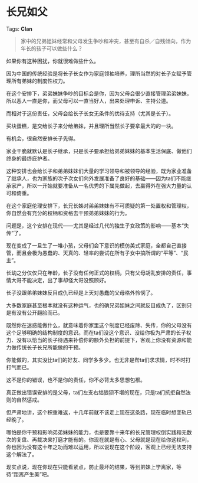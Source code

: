 # 长兄如父

Tags: **Clan**

> 家中的兄弟姐妹经常和父母发生争吵和冲突，甚至有自杀／自残倾向，作为年长的孩子可以做些什么？



如果你有这种困扰，你就很难做些什么。

因为中国的传统经验是将长子长女作为家庭领袖培养，理所当然的对长子女赋予管理所有弟妹的制度性权力。

在这个安排下，弟弟妹妹争吵的目标会是你，因为父母会很少直接管理弟弟妹妹，所以恶人一直是你，而父母可以一直当好人，出来处理申诉、主持公道。

而相对于这份责任，父母会给长子长女无条件的优待支持（尤其是长子）。

买块蛋糕，是交给长子来分给弟妹，并且理所当然长子要拿最大的的一块。

有机会，很自然安排长子先得。

家业干脆就默认是长子继承，只是长子要承担给弟弟妹妹的基本生活保底、做他们终身的最终庇护者。

这种安排也会给长子和弟弟妹妹们大量的学习领导和被领导的经验，既为家业准备了继承人，也为家族的次子次女们向外发展准备了良好的基础——因为ta们不能继承家产，所以一开始就要准备从一名优秀的下属先做起，去赢得外在强大力量的认可和倚重。

在这个家庭伦理安排下，长兄长姊对弟弟妹妹有不可质疑的第一处置权和管理权，你自然会有充分的权柄和资格去干预弟弟妹妹的行为。

问题是，这个安排在现代——尤其是经过几代的独生子女政策的影响——基本“失传”了。

现在变成了一旦生了一堆小孩，父母们会下意识的模仿美式家庭，全都自己直接管，而且会极为愚蠢的、天真的、轻率的尝试在所有子女中搞所谓的“平等”、“民主”。

长幼之分仅仅只在年龄，长子没有任何正式的权柄，只有父母胡乱安排的责任，事情大哥不能决定，出了事却怪大哥没照顾好。

长子没跟弟弟妹妹反目成仇已经是上天对愚蠢的父母格外怜悯了。

大多数家庭甚至根本就没有这种运气，也的确兄弟姐妹之间就反目成仇了，区别只是有没有公开翻脸而已。

既然你在迷惑能做什么，就意味着你家里这个制度已经废除、失传，你的父母没有这个足够明确的结构制度的意识。而在ta们没这个意识、没给你极为严肃的长子权力、没有以恰当的长子待遇来补偿你的额外负担的前提下，客观上你没有资源和能力做传统长子长兄所能做的干预。

你能做的，其实没比ta们的好友、同学多多少。也无非是帮ta们求求情，时不时打打气而已。

这不是你的错误，也不是你的责任，你不必背太多思想包袱。

真正做出错误安排的是父母，ta们左支右绌狼狈不堪的现在，只是ta们抗拒自然法则的自然惩戒。

但严肃地讲，这个积重难返，十几年前就不该走上现在这条路，现在临时想变轨已经晚了。

哪怕是你干预和影响弟弟妹妹的能力，也是要靠十来年的长兄管理权倒实践和无数次的复盘、再裁决来打磨才能有的。你现在就是有心、父母就是现在给你这权利，你也因为没有这十年之功而难以运用，所以说现在这个阶段，客观上已经无法支持这个解法了。

现实点说，现在你现在只能看紧点，防止最坏的结果，等到弟妹上学离家，等待“距离产生美”吧。



